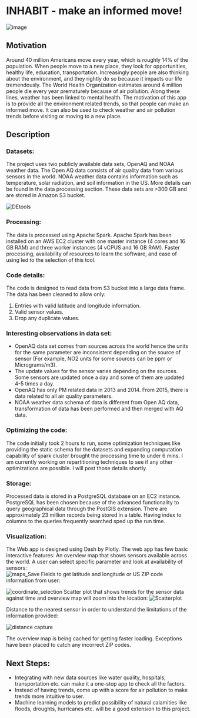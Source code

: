 # INHABIT - make an informed move!
![image](https://user-images.githubusercontent.com/43352808/85424319-9fa80a80-b52c-11ea-9759-182d42f20a2c.png)
##  Motivation
Around 40 million Americans move every year, which is roughly 14% of the population. When people move to a new place, they look for opportunities, healthy life, education, transportation. Increasingly people are also thinking about the environment, and they rightly do so because it impacts our life tremendously. The World Health Organization estimates around 4 million people die every year prematurely because of air pollution. Along these lines, weather has been linked to mental health.
The motivation of this app is to provide all the environment related trends, so that people can make an informed move. It can also be used to check weather and air pollution trends before visiting or moving to a new place.

## Description
### Datasets:
The project uses two publicly available data sets, OpenAQ and NOAA weather data. The Open AQ data consists of air quality data from various sensors in the world. NOAA weather data contains information such as temperature, solar radiation, and soil information in the US. More details can be found in the data processing section. These data sets are >300 GB and are stored in Amazon S3 bucket.

![DEtools](https://user-images.githubusercontent.com/43352808/85465309-7fdd0a80-b55d-11ea-9d52-d6e716b357a1.PNG)
### Processing:
The data is processed using Apache Spark. Apache Spark has been installed on an AWS EC2 cluster with one master instance (4 cores and 16 GB RAM) and three worker instances (4 vCPUS and 16 GB RAM). Faster processing, availability of resources to learn the software, and ease of using led to the selection of this tool.

### Code details:
The code is designed to read data from S3 bucket into a large data frame. The data has been cleaned to allow only:
1. Entries with valid latitude and longitude information.
2. Valid sensor values.
3. Drop any duplicate values. 

### Interesting observations in data set:
* OpenAQ data set comes from sources across the world hence the units for the same parameter are inconsistent depending on the source of sensor (For example, NO2 units for some sources can be ppm or Micrograms/m3).
* The update values for the sensor varies depending on the sources. Some sensors are updated once a day and some of them are updated 4-5 times a day. 
* OpenAQ has only PM related data in 2013 and 2014. From 2015, there is data related to all air quality parameters.
* NOAA weather data schema of data is different from Open AQ data, transformation of data has been performed and then merged with AQ data.

### Optimizing the code:
The code initially took 2 hours to run, some optimization techniques like providing the static schema for the datasets and expanding computation capability of spark cluster brought the processing time to under 6 mins.
I am currently working on repartitioning techniques to see if any other optimizations are possible. I will post those details shortly.

### Storage: 
Processed data is stored in a PostgreSQL database on an EC2 instance. PostgreSQL has been chosen because of the advanced functionality to query geographical data through the PostGIS extension. There are approximately 23 million records being stored in a table. Having index to columns to the queries frequently searched sped up the run time. 

### Visualization:
The Web app is designed using Dash by Plotly. The web app has few basic interactive features: 
An overview map that shows sensors available across the world. A user can select specific parameter and look at availability of sensors:  
![maps_Save](https://user-images.githubusercontent.com/43352808/85491919-32769280-b589-11ea-91cc-e8601f74e004.png)
Fields to get latitude and longitude or US ZIP code information from user:

![coordinate_selection](https://user-images.githubusercontent.com/43352808/85492008-589c3280-b589-11ea-839b-b6590c5b19ee.PNG)
Scatter plot that shows trends for the sensor data against time and overview map will zoom into the location:
![Scatterplot](https://user-images.githubusercontent.com/43352808/85492336-de1fe280-b589-11ea-9261-801e456d895c.PNG)

Distance to the nearest sensor in order to understand the limitations of the information provided:


![distance capture](https://user-images.githubusercontent.com/43352808/85492406-fa238400-b589-11ea-9833-e6964d491bbb.PNG)

The overview map is being cached for getting faster loading. Exceptions have been placed to catch any incorrect ZIP codes.

## Next Steps:
* Integrating with new data sources like water quality, hospitals, transportation etc. can make it a one-stop app to check all the factors.
* Instead of having trends, come up with a score for air pollution to make trends more intuitive to user.
* Machine learning models to predict possibility of natural calamities like floods, droughts, hurricanes etc. will be a good extension to this project.

